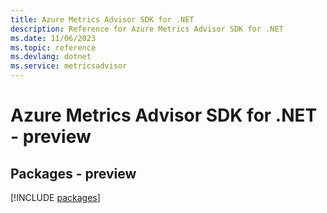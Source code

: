 ```yaml
---
title: Azure Metrics Advisor SDK for .NET
description: Reference for Azure Metrics Advisor SDK for .NET
ms.date: 11/06/2023
ms.topic: reference
ms.devlang: dotnet
ms.service: metricsadvisor
---
```

# Azure Metrics Advisor SDK for .NET - preview
## Packages - preview
[!INCLUDE [packages](metrics-advisor-index.md)]
